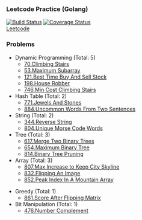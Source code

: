 ### Leetcode Practice (Golang)
[![Build Status](https://travis-ci.org/CX1ng/leetcode-go.svg?branch=master)](https://travis-ci.org/CX1ng/leetcode-go)
[![Coverage Status](https://coveralls.io/repos/github/CX1ng/leetcode-go/badge.svg?branch=master)](https://coveralls.io/github/CX1ng/leetcode-go?branch=master)  
[Leetcode](https://leetcode.com/)

### Problems
+ Dynamic Programming (Total: 5)
    * [70.Climbing Stairs](https://leetcode.com/problems/climbing-stairs/description/)
    * [53.Maximum Subarray](https://leetcode.com/problems/maximum-subarray/description/)
    * [121.Best Time Buy And Sell Stock](https://leetcode.com/problems/best-time-to-buy-and-sell-stock/description/)
    * [198.House Robber](https://leetcode.com/problems/house-robber/description/)
    * [746.Min Cost Climbing Stairs](https://leetcode.com/problems/min-cost-climbing-stairs/description/)
+ Hash Table (Total: 2)
    * [771.Jewels And Stones](https://leetcode.com/problems/jewels-and-stones/description/)
    * [884.Uncommon Words From Two Sentences](https://leetcode.com/problems/uncommon-words-from-two-sentences/description/)
+ String (Total: 2)
    * [344.Reverse String](https://leetcode.com/problems/reverse-string/description/)
    * [804.Unique Morse Code Words](https://leetcode.com/problems/unique-morse-code-words/description/)
+ Tree (Total: 3)
    * [617.Merge Two Binary Trees](https://leetcode.com/problems/merge-two-binary-trees/description/)
    * [654.Maximum Binary Tree](https://leetcode.com/problems/maximum-binary-tree/description/)
    * [814.Binary Tree Pruning](https://leetcode.com/problems/binary-tree-pruning/description/)
+ Array (Total: 3)
    * [807.Max Increase to Keep City Skyline](https://leetcode.com/problems/max-increase-to-keep-city-skyline/description/)
    * [832.Flipping An Image](https://leetcode.com/problems/flipping-an-image/description/)
    * [852.Peak Index In A Mountain Array](https://leetcode.com/problems/peak-index-in-a-mountain-array/description/)
* Greedy (Total: 1)
    * [861.Score After Flipping Matrix](https://leetcode.com/problems/score-after-flipping-matrix/description/)
* Bit Manipulation (Total: 1)
    * [476.Number Complement](https://leetcode.com/problems/number-complement/description/)